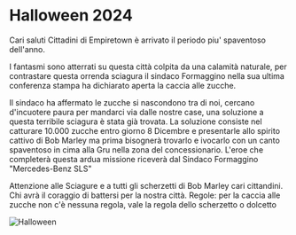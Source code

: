 # Halloween 2024

Cari saluti Cittadini di Empiretown è arrivato il periodo piu' spaventoso dell'anno.

I fantasmi sono atterrati su questa città colpita da una calamità naturale, per contrastare questa orrenda sciagura il sindaco Formaggino nella sua ultima conferenza stampa ha dichiarato aperta la caccia alle zucche.

Il sindaco ha affermato le zucche si nascondono tra di noi, cercano d'incuotere paura per mandarci via dalle nostre case, una soluzione a questa terribile sciagura è stata già trovata. La soluzione consiste nel  catturare 10.000 zucche entro giorno 8 Dicembre e presentarle allo spirito cattivo di Bob Marley ma prima bisognerà trovarlo e ivocarlo con un canto spaventoso in cima alla Gru nella zona del concessionario.
L'eroe che completerà questa ardua missione riceverà dal Sindaco Formaggino "Mercedes-Benz SLS"

Attenzione alle Sciagure e a tutti gli scherzetti di Bob Marley cari cittandini.
Chi avrà il coraggio di battersi per la nostra città.
Regole: per la caccia alle zucche non c'è nessuna regola, vale la regola dello scherzetto o dolcetto

![Halloween](https://images8.alphacoders.com/751/751051.jpg)